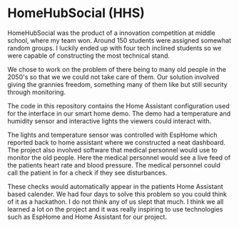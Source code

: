 # HomeHubSocial (HHS)

HomeHubSocial was the product of a innovation competition at
middle school, where my team won. Around 150 students were assigned
somewhat random groups. I luckily ended up with four tech inclined
students so we were capable of constructing the most technical stand.

We chose to work on the problem of there being to many old people in the
2050's so that we we could not take care of them. Our solution involved
giving the grannies freedom, something many of them like but still
security through monitoring. 

The code in this repository contains the Home Assistant configuration
used for the interface in our smart home demo. The demo had a
temperature and humidity sensor and interactive lights the viewers could
interact with. 

The lights and temperature sensor was controlled with EspHome which
reported back to home assistant where we constructed a neat dashboard.
The project also involved software that medical personnel would use to
monitor the old people. Here the medical personnel would see a live feed
of the patients heart rate and blood pressure. The medical personnel
could call the patient in for a check if they see disturbances. 

These checks would automatically appear in the patients Home Assistant
based calender. We had four days to solve this problem so you could
think of it as a hackathon. I do not think any of us slept that much. 
I think we all learned a lot on the project and it was really inspiring
to use technologies such as EspHome and Home Assistant for our project.
